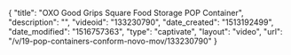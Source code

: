 {
    "title": "OXO Good Grips Square Food Storage POP Container",
    "description": "",
    "videoid": "133230790",
    "date_created": "1513192499",
    "date_modified": "1516757363",
    "type": "captivate",
    "layout": "video",
    "url": "\/v\/19-pop-containers-conform-novo-mov\/133230790"
}
